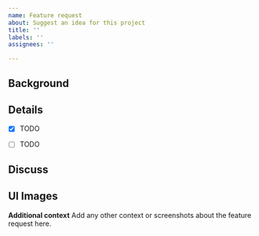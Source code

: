 ```yaml
---
name: Feature request
about: Suggest an idea for this project
title: ''
labels: ''
assignees: ''

---
```


## Background


## Details
- [x] TODO
- [ ] TODO


## Discuss


## UI Images
**Additional context**
Add any other context or screenshots about the feature request here.
